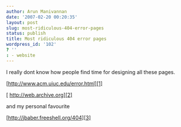 ```yaml
---
author: Arun Manivannan
date: '2007-02-20 00:20:35'
layout: post
slug: most-ridiculous-404-error-pages
status: publish
title: Most ridiculous 404 error pages
wordpress_id: '102'
? ''
: - website
---
```


I really dont know how people find time for designing all these pages.

[http://www.acm.uiuc.edu/error.html][1]

[ http://web.archive.org][2]

and my personal favourite

[http://jbaber.freeshell.org/404][3]

   [1]: http://www.acm.uiuc.edu/error.html

   [2]:
http://web.archive.org/web/20060423221000/http://www.tud.ttu.ee/error.html

   [3]: http://jbaber.freeshell.org/404

